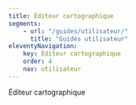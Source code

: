```yaml
---
title: Éditeur cartographique
segments:
    - url: "/guides/utilisateur/"
      title: "Guides utilisateur"
eleventyNavigation:
    key: Éditeur cartographique
    order: 4
    nav: utilisateur
---
```


Éditeur cartographique
